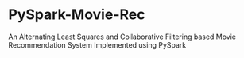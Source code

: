 # PySpark-Movie-Rec
An Alternating Least Squares and Collaborative Filtering based Movie Recommendation System Implemented using PySpark
